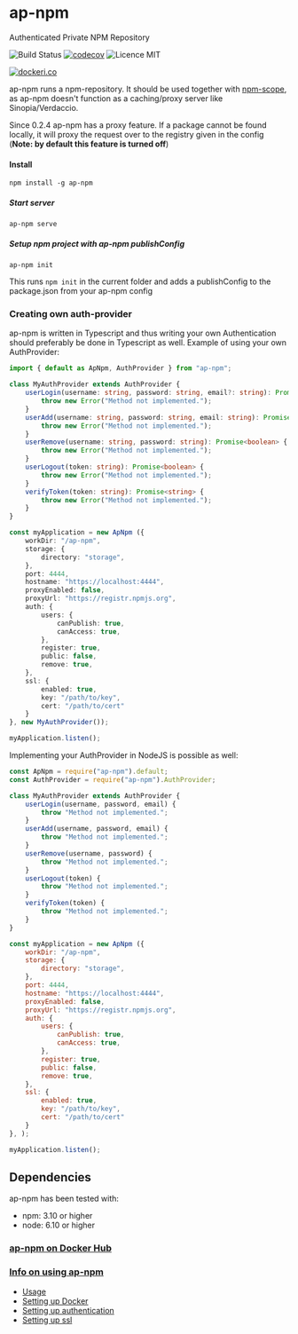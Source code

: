 # ap-npm

Authenticated Private  NPM Repository

![Build Status](https://travis-ci.org/MeirBon/ap-npm.svg?branch=master)
[![codecov](https://codecov.io/gh/MeirBon/ap-npm/branch/master/graph/badge.svg)](https://codecov.io/gh/MeirBon/ap-npm)
![Licence MIT](https://camo.githubusercontent.com/cf76db379873b010c163f9cf1b5de4f5730b5a67/68747470733a2f2f6261646765732e66726170736f66742e636f6d2f6f732f6d69742f6d69742e7376673f763d313032)

[![dockeri.co](https://dockeri.co/image/meirbon/ap-npm)](https://hub.docker.com/r/meirbon/ap-npm/)

ap-npm runs a npm-repository. 
It should be used together with [npm-scope](https://docs.npmjs.com/misc/scope), 
as ap-npm doesn't function as a caching/proxy server like Sinopia/Verdaccio.

Since 0.2.4 ap-npm has a proxy feature. If a package cannot be found locally, it will proxy the request over to the registry given in the config (**Note: by default this feature is turned off**)

#### Install
```
npm install -g ap-npm
```

##### Start server
```
ap-npm serve
```
##### Setup npm project with ap-npm publishConfig
```
ap-npm init
```
This runs `npm init` in the current folder and adds a publishConfig to the package.json from your ap-npm config

### Creating own auth-provider
ap-npm is written in Typescript and thus writing your own Authentication
 should preferably be done in Typescript as well. Example of using your 
 own AuthProvider:
``` typescript
import { default as ApNpm, AuthProvider } from "ap-npm";

class MyAuthProvider extends AuthProvider {
	userLogin(username: string, password: string, email?: string): Promise<string> {
		throw new Error("Method not implemented.");
	}
	userAdd(username: string, password: string, email: string): Promise<string> {
		throw new Error("Method not implemented.");
	}
	userRemove(username: string, password: string): Promise<boolean> {
		throw new Error("Method not implemented.");
	}
	userLogout(token: string): Promise<boolean> {
		throw new Error("Method not implemented.");
	}
	verifyToken(token: string): Promise<string> {
		throw new Error("Method not implemented.");
	}
}

const myApplication = new ApNpm ({
	workDir: "/ap-npm",
	storage: {
		directory: "storage",
	},
	port: 4444,
	hostname: "https://localhost:4444",
	proxyEnabled: false,
	proxyUrl: "https://registr.npmjs.org",
	auth: {
		users: {
			canPublish: true,
			canAccess: true,
		},
		register: true,
		public: false,
		remove: true,
	},
	ssl: {
		enabled: true,
		key: "/path/to/key",
		cert: "/path/to/cert"
	}
}, new MyAuthProvider());

myApplication.listen();
```

Implementing your AuthProvider in NodeJS is possible as well:
``` js
const ApNpm = require("ap-npm").default;
const AuthProvider = require("ap-npm").AuthProvider;

class MyAuthProvider extends AuthProvider {
	userLogin(username, password, email) {
		throw "Method not implemented.";
	}
	userAdd(username, password, email) {
		throw "Method not implemented.";
	}
	userRemove(username, password) {
		throw "Method not implemented.";
	}
	userLogout(token) {
		throw "Method not implemented.";
	}
	verifyToken(token) {
		throw "Method not implemented.";
	}
}

const myApplication = new ApNpm ({
	workDir: "/ap-npm",
	storage: {
		directory: "storage",
	},
	port: 4444,
	hostname: "https://localhost:4444",
	proxyEnabled: false,
	proxyUrl: "https://registr.npmjs.org",
	auth: {
		users: {
			canPublish: true,
			canAccess: true,
		},
		register: true,
		public: false,
		remove: true,
	},
	ssl: {
		enabled: true,
		key: "/path/to/key",
		cert: "/path/to/cert"
	}
}, );

myApplication.listen();

```

## Dependencies
ap-npm has been tested with:
- npm: 3.10 or higher
- node: 6.10 or higher


### [ap-npm on Docker Hub](https://hub.docker.com/r/meirbon/ap-npm/)
### [Info on using ap-npm](https://github.com/genkgo/ap-npm/wiki)
- [Usage](https://github.com/genkgo/ap-npm/wiki/Usage)
- [Setting up Docker](https://github.com/genkgo/ap-npm/wiki/Using-Docker)
- [Setting up authentication](https://github.com/genkgo/ap-npm/wiki/Authentication)
- [Setting up ssl](https://github.com/genkgo/ap-npm/wiki/Using-SSL)
